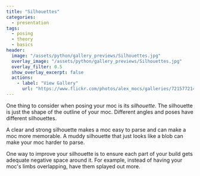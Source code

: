 ```yaml
---
title: "Silhouettes"
categories:
  - presentation
tags:
  - posing
  - theory
  - basics
header:
  image: "/assets/python/gallery_previews/Silhouettes.jpg"
  overlay_image: "/assets/python/gallery_previews/Silhouettes.jpg"
  overlay_filter: 0.5
  show_overlay_excerpt: false
  actions:
    - label: "View Gallery"
      url: "https://www.flickr.com/photos/alex_mocs/galleries/72157721402545111/"
---
```


One thing to consider when posing your moc is its _silhouette_. The silhouette is just the shape of the outline of your moc. Different angles and poses have different silhouettes.

A clear and strong silhouette makes a moc easy to parse and can make a moc more memorable. A muddy silhouette that just looks like a blob can make your moc harder to parse.

One way to improve your silhouette is to ensure each part of your build gets adequate negative space around it. For example, instead of having your moc's limbs overlapping, have them splayed out more.
